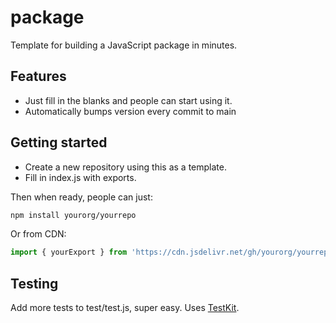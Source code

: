 # package

Template for building a JavaScript package in minutes. 

## Features

- Just fill in the blanks and people can start using it.
- Automatically bumps version every commit to main

## Getting started

- Create a new repository using this as a template.
- Fill in index.js with exports.

Then when ready, people can just:

```sh
npm install yourorg/yourrepo
```

Or from CDN:

```js
import { yourExport } from 'https://cdn.jsdelivr.net/gh/yourorg/yourrepo@9/'
```

## Testing

Add more tests to test/test.js, super easy. Uses [TestKit](https://github.com/treeder/testkit).